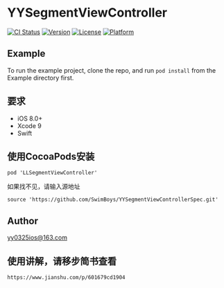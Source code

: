 # YYSegmentViewController

[![CI Status](https://img.shields.io/travis/yy0325ios@163.com/YYSegmentViewController.svg?style=flat)](https://travis-ci.org/yy0325ios@163.com/YYSegmentViewController)
[![Version](https://img.shields.io/cocoapods/v/YYSegmentViewController.svg?style=flat)](https://cocoapods.org/pods/YYSegmentViewController)
[![License](https://img.shields.io/cocoapods/l/YYSegmentViewController.svg?style=flat)](https://cocoapods.org/pods/YYSegmentViewController)
[![Platform](https://img.shields.io/cocoapods/p/YYSegmentViewController.svg?style=flat)](https://cocoapods.org/pods/YYSegmentViewController)

## Example

To run the example project, clone the repo, and run `pod install` from the Example directory first.

## 要求
- iOS 8.0+
- Xcode 9
- Swift

## 使用CocoaPods安装
```
pod 'LLSegmentViewController'
```
如果找不见，请输入源地址
```
source 'https://github.com/SwimBoys/YYSegmentViewControllerSpec.git'
```

## Author
yy0325ios@163.com

## 使用讲解，请移步简书查看
```
https://www.jianshu.com/p/601679cd1904
```
